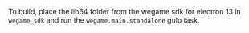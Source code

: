 To build, place the lib64 folder from the wegame sdk for electron 13 in `wegame_sdk` and run the `wegame.main.standalone` gulp task.
